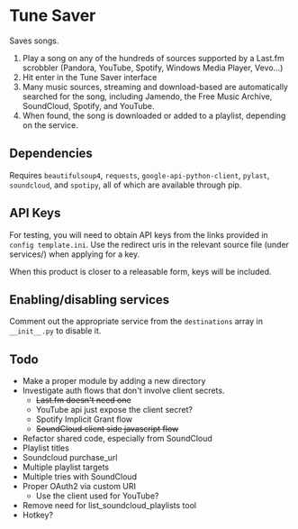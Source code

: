 Tune Saver
==========
Saves songs.

1. Play a song on any of the hundreds of sources supported by a Last.fm
scrobbler (Pandora, YouTube, Spotify, Windows Media Player, Vevo...)
2. Hit enter in the Tune Saver interface
3. Many music sources, streaming and download-based are
automatically searched for the song, including
Jamendo, the Free Music Archive, SoundCloud, Spotify, and YouTube.
4. When found, the song is downloaded or added to a playlist, depending
on the service.


Dependencies
------------
Requires `beautifulsoup4`, `requests`, `google-api-python-client`, `pylast`, 
`soundcloud`, and `spotipy`, all of which are available through pip.

API Keys
--------
For testing, you will need to obtain API keys from the links provided in
`config template.ini`. Use the redirect uris in the relevant source file
(under services/) when applying for a key.

When this product is closer to a releasable form,
keys will be included.


Enabling/disabling services
---------------------------
Comment out the appropriate service from the `destinations` array in
`__init__.py` to disable it.


Todo
----
* Make a proper module by adding a new directory
* Investigate auth flows that don't involve client secrets.
    - ~~Last.fm doesn't need one~~
    - YouTube api just expose the client secret?
    - Spotify Implicit Grant flow
    - ~~SoundCloud client side javascript flow~~
* Refactor shared code, especially from SoundCloud
* Playlist titles
* Soundcloud purchase_url
* Multiple playlist targets
* Multiple tries with SoundCloud
* Proper OAuth2 via custom URI
    - Use the client used for YouTube?
* Remove need for list_soundcloud_playlists tool
* Hotkey?
